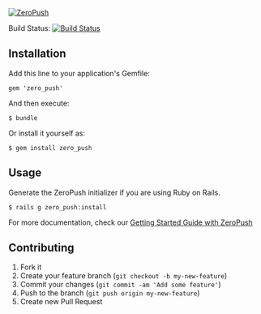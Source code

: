 [![ZeroPush](https://raw.github.com/SymmetricInfinity/zero_push/master/doc/zeropush-header.png)](https://zeropush.com)

Build Status: [![Build Status](https://travis-ci.org/SymmetricInfinity/zero_push.png?branch=master)](https://travis-ci.org/SymmetricInfinity/zero_push)

## Installation

Add this line to your application's Gemfile:

    gem 'zero_push'

And then execute:

    $ bundle

Or install it yourself as:

    $ gem install zero_push

## Usage

Generate the ZeroPush initializer if you are using Ruby on Rails.

    $ rails g zero_push:install

For more documentation, check our [Getting Started Guide with ZeroPush](https://zeropush.com/documentation)

## Contributing

1. Fork it
2. Create your feature branch (`git checkout -b my-new-feature`)
3. Commit your changes (`git commit -am 'Add some feature'`)
4. Push to the branch (`git push origin my-new-feature`)
5. Create new Pull Request

